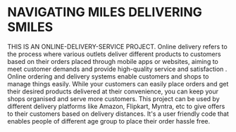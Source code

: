 # NAVIGATING MILES DELIVERING SMILES
THIS IS AN ONLINE-DELIVERY-SERVICE PROJECT.
Online delivery refers to the process where various outlets deliver different products to customers based on their orders placed through mobile apps or websites, aiming to meet customer demands and provide high-quality service and satisfaction .
Online ordering and delivery systems enable customers and shops to manage things easily. While your customers can easily place orders and get their desired products delivered at their convenience, you can keep your shops organised and serve more customers.
This project can be used by different delivery platforms like Amazon, Flipkart, Myntra, etc to give offers to their customers based on delivery distances.
It's a user friendly code that enables people of different age group to place their order hassle free.
